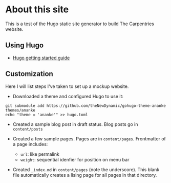 # About this site

This is a test of the Hugo static site generator to build The Carpentries website.

## Using Hugo

* [Hugo getting started guide](https://gohugo.io/getting-started/quick-start/)

## Customization

Here I will list steps I've taken to set up a mockup website.

* Downloaded a theme and configured Hugo to use it:
```
git submodule add https://github.com/theNewDynamic/gohugo-theme-ananke themes/ananke
echo "theme = 'ananke'" >> hugo.toml
```

* Created a sample blog post in draft status.  Blog posts go in `content/posts`

* Created a few sample pages.  Pages are in `content/pages`. Frontmatter of a page includes:
    * `url`: like permalink
    * `weight`: sequential idenfier for position on menu bar


* Created `_index.md` in `content/pages` (note the underscore). This blank file automatically creates a lising page for all pages in that directory.

